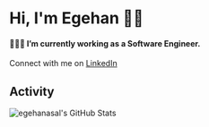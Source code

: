 # Hi, I'm Egehan 👋🏼 

#### 👨🏾‍💻 I’m currently working as a Software Engineer.

Connect with me on [LinkedIn](https://linkedin.com/in/egehanasal)

## **Activity**

<img align="left" alt="egehanasal's GitHub Stats" src="https://github-readme-stats-git-masterorgs-github-readme-stats-team.vercel.app/api?username=egehanasal&include_orgs=true&show_icons=true&hide_border=false&title_color=6A5ACD&icon_color=6A5ACD&bg_color=0D1117&text_color=A9B1D6"/>
